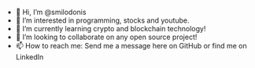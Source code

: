 - 👋 Hi, I’m @smilodonis
- 👀 I’m interested in programming, stocks and youtube.
- 🌱 I’m currently learning crypto and blockchain technology!
- 💞️ I’m looking to collaborate on any open source project!
- 📫 How to reach me: Send me a message here on GitHub or find me on LinkedIn
  
 

